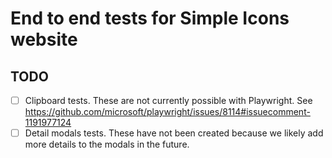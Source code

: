 # End to end tests for Simple Icons website

## TODO

- [ ] Clipboard tests. These are not currently possible with Playwright. See https://github.com/microsoft/playwright/issues/8114#issuecomment-1191977124
- [ ] Detail modals tests. These have not been created because we likely add more details to the modals in the future.

